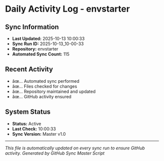 ﻿# Daily Activity Log - envstarter

## Sync Information
- **Last Updated:** 2025-10-13 10:00:33
- **Sync Run ID:** 2025-10-13_10-00-33
- **Repository:** envstarter
- **Automated Sync Count:** 115

## Recent Activity
- âœ… Automated sync performed
- âœ… Files checked for changes
- âœ… Repository maintained and updated
- âœ… GitHub activity ensured

## System Status
- **Status:** Active
- **Last Check:** 10:00:33
- **Sync Version:** Master v1.0

---
*This file is automatically updated on every sync run to ensure GitHub activity.*
*Generated by GitHub Sync Master Script*
